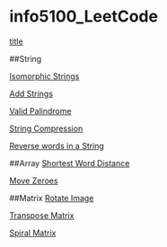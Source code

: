 # info5100_LeetCode

[title](https://www.example.com)

##String

[Isomorphic Strings](https://leetcode.com/problems/isomorphic-strings/)

[Add Strings](https://leetcode.com/problems/add-strings/)

[Valid Palindrome](https://leetcode.com/problems/valid-palindrome/)

[String Compression](https://leetcode.com/problems/string-compression/)

[Reverse words in a String](https://leetcode.com/problems/reverse-words-in-a-string/)

##Array
[Shortest Word Distance](https://leetcode.com/problems/sign-of-the-product-of-an-array/)

[Move Zeroes](https://leetcode.com/problems/move-zeroes/)


##Matrix
[Rotate Image](https://leetcode.com/problems/rotate-image/)

[Transpose Matrix](https://leetcode.com/problems/transpose-matrix/)

[Spiral Matrix](https://leetcode.com/problems/spiral-matrix/)